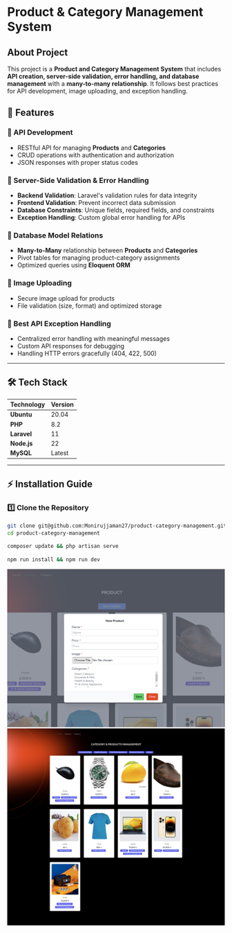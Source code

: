 # Product & Category Management System

## About Project

This project is a **Product and Category Management System** that includes **API creation, server-side validation, error handling, and database management** with a **many-to-many relationship**. It follows best practices for API development, image uploading, and exception handling.

## 🚀 Features

### 🔹 API Development

-   RESTful API for managing **Products** and **Categories**
-   CRUD operations with authentication and authorization
-   JSON responses with proper status codes

### 🔹 Server-Side Validation & Error Handling

-   **Backend Validation**: Laravel's validation rules for data integrity
-   **Frontend Validation**: Prevent incorrect data submission
-   **Database Constraints**: Unique fields, required fields, and constraints
-   **Exception Handling**: Custom global error handling for APIs

### 🔹 Database Model Relations

-   **Many-to-Many** relationship between **Products** and **Categories**
-   Pivot tables for managing product-category assignments
-   Optimized queries using **Eloquent ORM**

### 🔹 Image Uploading

-   Secure image upload for products
-   File validation (size, format) and optimized storage

### 🔹 Best API Exception Handling

-   Centralized error handling with meaningful messages
-   Custom API responses for debugging
-   Handling HTTP errors gracefully (404, 422, 500)

---

## 🛠️ Tech Stack

| Technology  | Version |
| ----------- | ------- |
| **Ubuntu**  | 20.04   |
| **PHP**     | 8.2     |
| **Laravel** | 11      |
| **Node.js** | 22      |
| **MySQL**   | Latest  |

---

## ⚡ Installation Guide

### 1️⃣ Clone the Repository

```sh
git clone git@github.com:Monirujjaman27/product-category-management.git
cd product-category-management
```
```sh
composer update && php artisan serve
```
```sh
npm run install && npm run dev
```

![Project Preview](DemoImg/img1.png)
![Project Preview](DemoImg/img2.png)

